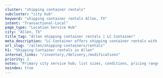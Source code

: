 ```yaml
---
cluster: "shipping container rentals"
subcluster: "city hub"
keyword: "shipping container rentals Allen, TX"
intent: "Transactional-Local"
page_type: "Location Service Hub"
city: "Allen, TX"
title_tag: "Allen shipping container rentals | LC Container"
meta_description: "LC Container offers shipping container rentals with delivery in Allen, TX. Local. Fast quotes. Since 2003."
url_slug: "/allen/shipping-containers/rentals"
h1: "Shipping Container rentals in Allen"
internal_links: "/inventory,/delivery,/modifications"
priority: 2
notes: "Primary city service hub; list sizes, conditions, pricing ranges, photos, testimonials."
noindex: true
---
```


<!-- TODO: Add unique city/inventory copy, images, and internal links here. -->

